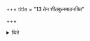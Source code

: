 +++
title = "13 तेन शीतबुध्नमातनक्ति"

+++

<details><summary>थिते</summary>

13. With that (curdling agent) he curdles (the milk in the pitcher) after having cooled the bottom.
</details>
